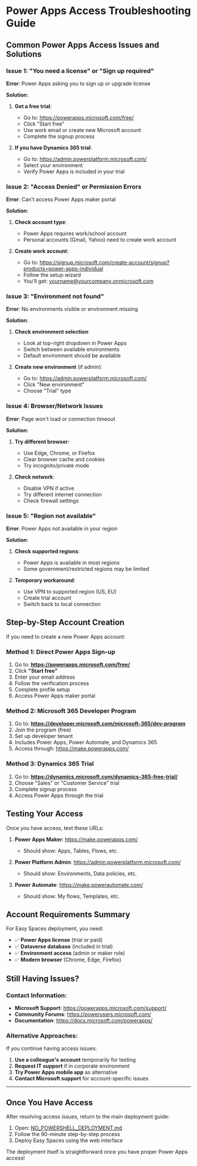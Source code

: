 # Power Apps Access Troubleshooting Guide

## Common Power Apps Access Issues and Solutions

### Issue 1: "You need a license" or "Sign up required"
**Error**: Power Apps asking you to sign up or upgrade license

**Solution**:
1. **Get a free trial**:
   - Go to: https://powerapps.microsoft.com/free/
   - Click "Start free"
   - Use work email or create new Microsoft account
   - Complete the signup process

2. **If you have Dynamics 365 trial**:
   - Go to: https://admin.powerplatform.microsoft.com/
   - Select your environment
   - Verify Power Apps is included in your trial

### Issue 2: "Access Denied" or Permission Errors
**Error**: Can't access Power Apps maker portal

**Solution**:
1. **Check account type**:
   - Power Apps requires work/school account
   - Personal accounts (Gmail, Yahoo) need to create work account

2. **Create work account**:
   - Go to: https://signup.microsoft.com/create-account/signup?products=power-apps-individual
   - Follow the setup wizard
   - You'll get: yourname@yourcompany.onmicrosoft.com

### Issue 3: "Environment not found" 
**Error**: No environments visible or environment missing

**Solution**:
1. **Check environment selection**:
   - Look at top-right dropdown in Power Apps
   - Switch between available environments
   - Default environment should be available

2. **Create new environment** (if admin):
   - Go to: https://admin.powerplatform.microsoft.com/
   - Click "New environment"
   - Choose "Trial" type

### Issue 4: Browser/Network Issues
**Error**: Page won't load or connection timeout

**Solution**:
1. **Try different browser**:
   - Use Edge, Chrome, or Firefox
   - Clear browser cache and cookies
   - Try incognito/private mode

2. **Check network**:
   - Disable VPN if active
   - Try different internet connection
   - Check firewall settings

### Issue 5: "Region not available"
**Error**: Power Apps not available in your region

**Solution**:
1. **Check supported regions**:
   - Power Apps is available in most regions
   - Some government/restricted regions may be limited

2. **Temporary workaround**:
   - Use VPN to supported region (US, EU)
   - Create trial account
   - Switch back to local connection

## Step-by-Step Account Creation

If you need to create a new Power Apps account:

### Method 1: Direct Power Apps Sign-up
1. Go to: **https://powerapps.microsoft.com/free/**
2. Click **"Start free"**
3. Enter your email address
4. Follow the verification process
5. Complete profile setup
6. Access Power Apps maker portal

### Method 2: Microsoft 365 Developer Program
1. Go to: **https://developer.microsoft.com/microsoft-365/dev-program**
2. Join the program (free)
3. Set up developer tenant
4. Includes Power Apps, Power Automate, and Dynamics 365
5. Access through: https://make.powerapps.com/

### Method 3: Dynamics 365 Trial
1. Go to: **https://dynamics.microsoft.com/dynamics-365-free-trial/**
2. Choose "Sales" or "Customer Service" trial
3. Complete signup process
4. Access Power Apps through the trial

## Testing Your Access

Once you have access, test these URLs:

1. **Power Apps Maker**: https://make.powerapps.com/
   - Should show: Apps, Tables, Flows, etc.

2. **Power Platform Admin**: https://admin.powerplatform.microsoft.com/
   - Should show: Environments, Data policies, etc.

3. **Power Automate**: https://make.powerautomate.com/
   - Should show: My flows, Templates, etc.

## Account Requirements Summary

For Easy Spaces deployment, you need:
- ✅ **Power Apps license** (trial or paid)
- ✅ **Dataverse database** (included in trial)
- ✅ **Environment access** (admin or maker role)
- ✅ **Modern browser** (Chrome, Edge, Firefox)

## Still Having Issues?

### Contact Information:
- **Microsoft Support**: https://powerapps.microsoft.com/support/
- **Community Forums**: https://powerusers.microsoft.com/
- **Documentation**: https://docs.microsoft.com/powerapps/

### Alternative Approaches:
If you continue having access issues:
1. **Use a colleague's account** temporarily for testing
2. **Request IT support** if in corporate environment
3. **Try Power Apps mobile app** as alternative
4. **Contact Microsoft support** for account-specific issues

---

## Once You Have Access

After resolving access issues, return to the main deployment guide:
1. Open: [NO_POWERSHELL_DEPLOYMENT.md](NO_POWERSHELL_DEPLOYMENT.md)
2. Follow the 90-minute step-by-step process
3. Deploy Easy Spaces using the web interface

The deployment itself is straightforward once you have proper Power Apps access!